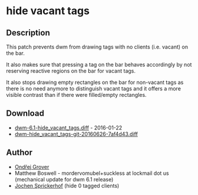 hide vacant tags
================

Description
-----------

This patch prevents dwm from drawing tags with no clients
(i.e. vacant) on the bar.

It also makes sure that pressing a tag on the bar behaves accordingly
by not reserving reactive regions on the bar for vacant tags.

It also stops drawing empty rectangles on the bar for non-vacant
tags as there is no need anymore to distinguish vacant
tags and it offers a more visible contrast than if there were
filled/empty rectangles.

Download
--------

* [dwm-6.1-hide_vacant_tags.diff](dwm-6.1-hide_vacant_tags.diff) - 2016-01-22
* [dwm-hide_vacant_tags-git-20160626-7af4d43.diff](dwm-hide_vacant_tags-git-20160626-7af4d43.diff)

Author
------

* [Ondřej Grover](mailto:ondrej.grover@gmail.com)
* Matthew Boswell - mordervomubel+suckless at lockmail dot us (mechanical update for dwm 6.1 release)
* [Jochen Sprickerhof](mailto:project@firstname.lastname.de) (hide 0 tagged clients)
